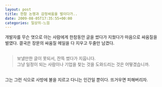 ```yaml
---
layout: post
title: 한참 논쟁과 감정싸움을 벌이다가..
date: 2009-08-05T17:35:55+00:00
categories: 일상의-느낌
---
```

개발자를 무슨 엿으로 아는 사람에게 한참동안 글을 썼다가 지웠다가 마음으로 싸움질을 벌였다. 결국은 장문의 싸움질 메일을 다 지우고 두줄만 남겼다.<br /><br />
<BLOCKQUOTE>보낼만한 글이 못되서, 잔뜩 썼다가 지웁니다. <br />그냥 일정이 되는 사람이나 기업을 찾는 것을 도와드리는 것은 어떻겠습니까.</BLOCKQUOTE><br />그는 그런 식으로 사방에 불을 지르고 다니는 인간일 뿐이다. 뜨거우면 피해버리자. <br />
